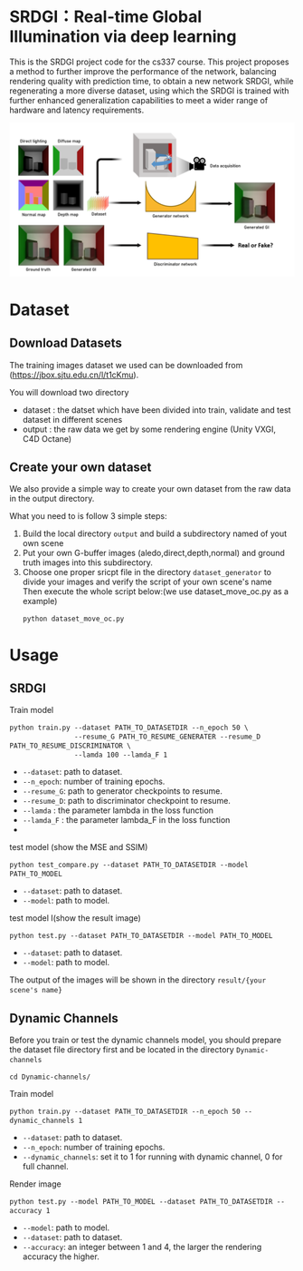 # SRDGI：Real-time Global Illumination via deep learning

This is the SRDGI project code for the cs337 course. This project proposes a method to further improve the performance of the network, balancing rendering quality with prediction time, to obtain a new network SRDGI, while regenerating a more diverse dataset, using which the SRDGI is trained with further enhanced generalization capabilities to meet a wider range of hardware and latency requirements.

![image-20220104184758796](CG.png)

# Dataset

## Download Datasets

The training images dataset we used can be downloaded from (https://jbox.sjtu.edu.cn/l/t1cKmu).

You will download two directory

- dataset : the datset which have been divided into train, validate and test dataset in different scenes
- output : the raw data we get by some rendering engine (Unity VXGI, C4D Octane) 

## Create your own dataset

We also provide a simple way to create your own dataset from the raw data in the output directory.

What you need to is follow 3 simple steps:

1. Build the local directory `output` and build a subdirectory named of yout own scene
2. Put your own G-buffer images (aledo,direct,depth,normal) and ground truth images into this subdirectory.
3. Choose one proper sricpt file in the directory `dataset_generator` to divide your images and verify the script of your own scene's name  
    Then execute the whole script below:(we use dataset_move_oc.py as a example)
   ```
   python dataset_move_oc.py
   ```

# Usage

## SRDGI

Train model

```
python train.py --dataset PATH_TO_DATASETDIR --n_epoch 50 \
                --resume_G PATH_TO_RESUME_GENERATER --resume_D PATH_TO_RESUME_DISCRIMINATOR \
                --lamda 100 --lamda_F 1
```

- `--dataset`: path to dataset.
- `--n_epoch`: number of training epochs.
- `--resume_G`: path to generator checkpoints to resume.
- `--resume_D`: path to discriminator checkpoint to resume.
- `--lamda` : the parameter lambda in the loss function
- `--lamda_F` : the parameter lambda_F in the loss function
- 
test model (show the MSE and SSIM)

```
python test_compare.py --dataset PATH_TO_DATASETDIR --model PATH_TO_MODEL
```

- `--dataset`: path to dataset.
- `--model`: path to model.

test model I(show the result image)

```
python test.py --dataset PATH_TO_DATASETDIR --model PATH_TO_MODEL
```

- `--dataset`: path to dataset.
- `--model`: path to model.

The output of the images will be shown in the directory `result/{your scene's name}`

## Dynamic Channels

Before you train or test the dynamic channels model, you should prepare the dataset file directory first and be located in the directory `Dynamic-channels` 

```
cd Dynamic-channels/
```

Train model

```
python train.py --dataset PATH_TO_DATASETDIR --n_epoch 50 --dynamic_channels 1
```

- `--dataset`: path to dataset.
- `--n_epoch`: number of training epochs.
- `--dynamic_channels`: set it to 1 for running with dynamic channel, 0 for full channel.

Render image

```
python test.py --model PATH_TO_MODEL --dataset PATH_TO_DATASETDIR --accuracy 1
```

- `--model`: path to model.
- `--dataset`: path to dataset.
- `--accuracy`: an integer between 1 and 4, the larger the rendering accuracy the higher.
